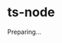 <script>
setPagination(
    "/en/getting-started/installation",
    "/en/getting-started/setup"
);
</script>

# ts-node

Preparing...

[//]: # (1. Install packages,)

[//]: # (    ```)

[//]: # (    npm i rttist && npm i tst-reflect-transformer -D)

[//]: # (    ```)

[//]: # (2. add transformer to `tsconfig.json` and add `ts-node` section.)

[//]: # (    ```json)

[//]: # (    {)

[//]: # (        "compilerOptions": {)

[//]: # (            // your options...)

[//]: # (    )
[//]: # (            // ADD THIS!)

[//]: # (            "plugins": [)

[//]: # (                {)

[//]: # (                    "transform": "tst-reflect-transformer")

[//]: # (                })

[//]: # (            ])

[//]: # (        },)

[//]: # (        )
[//]: # (        // ADD THIS!)

[//]: # (        "ts-node": {)

[//]: # (            // This can be omitted when using ts-patch)

[//]: # (            "compiler": "ttypescript")

[//]: # (        })

[//]: # (    })

[//]: # (    ```)
